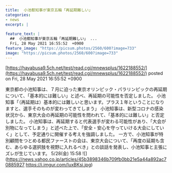 ```yaml
---
title:  小池都知事が東京五輪「再延期難しい」  
categories:
- news
excerpt: |
  
feature_text: |
  ##  小池都知事が東京五輪「再延期難しい」 ...
  Fri, 28 May 2021 16:55:52  +0900
feature_image: "https://picsum.photos/2560/600?image=733"
image: "https://picsum.photos/2560/600?image=733"
---
```


[https://hayabusa9.5ch.net/test/read.cgi/mnewsplus/1622188552/](https://hayabusa9.5ch.net/test/read.cgi/mnewsplus/1622188552/)
posted on Fri, 28 May 2021 16:55:52  +0900

<!--more-->

東京都の小池知事は、７月に迫った東京オリンピック・パラリンピックの再延期について、「基本的には難しい」と述べ、再延期の可能性を否定しました。 小池知事「（再延期は）基本的には難しいと思います。プラス１年ということになりますと、選手そのものが変わってきてしまう」 小池知事は、新型コロナの感染状況から、東京大会の再延期の可能性を問われて、「基本的には難しい」と否定しました。 小池知事は、再延期すると代表選手が変わる可能性があり、「大会が別物になってしまう」と述べた上で、「安全・安心を守っていける大会にしていく」として、予定通りに開催する考えを強調しました。 一方で、小池知事が特別顧問をつとめる都民ファーストの会は、東京大会について、「再度の延期も含む、あらゆる選択肢を視野に入れるべき」との談話を発表し、小池知事と主張にズレが生じています。 5/28(金) 15:58 ![](https://news.yahoo.co.jp/articles/45b3898346b709fb0bb21e5a44a892ac70885927 https://i.imgur.com/IuxBKsi.jpg)
